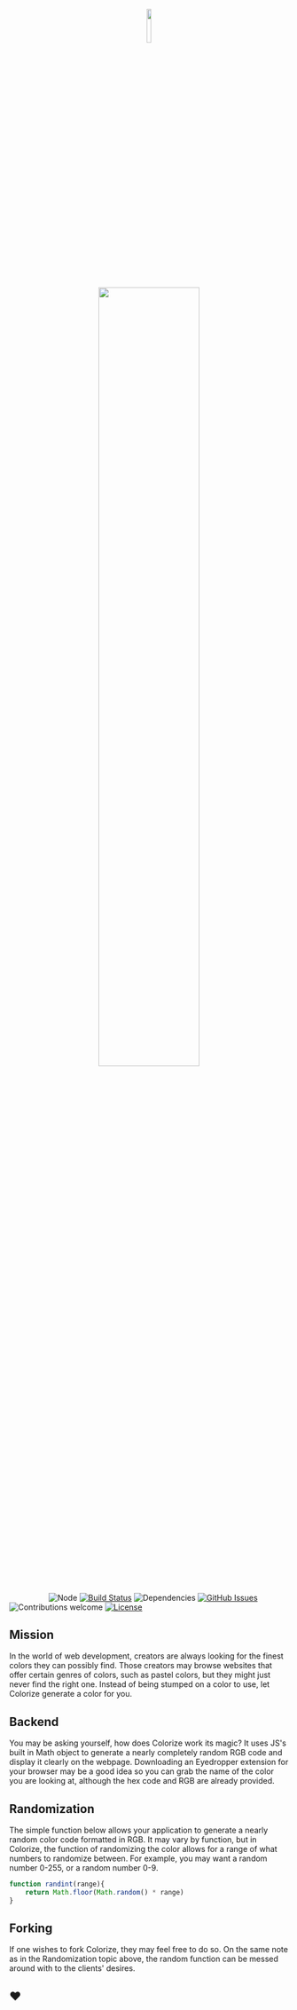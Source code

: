 <p align="center"><img width=12.5% src="https://i.imgur.com/juYfXhv.png"></p>
<p align="center"><img width=60% src="https://i.imgur.com/ZzUShgS.png"></p>

&nbsp;&nbsp;&nbsp;&nbsp;&nbsp;&nbsp;&nbsp;&nbsp;&nbsp;&nbsp;&nbsp;&nbsp;&nbsp;&nbsp;&nbsp;&nbsp;&nbsp;
![Node](https://img.shields.io/npm/v/npm.svg)
[![Build Status](https://travis-ci.org/anfederico/Clairvoyant.svg?branch=master)](https://travis-ci.org/anfederico/Clairvoyant)
![Dependencies](https://img.shields.io/badge/dependencies-up%20to%20date-brightgreen.svg)
[![GitHub Issues](https://img.shields.io/github/issues/swingsets/colorize.svg)](https://github.com/swingsets/colorize/issues)
![Contributions welcome](https://img.shields.io/badge/contributions-welcome-orange.svg)
[![License](https://img.shields.io/badge/license-MIT-blue.svg)](https://opensource.org/licenses/MIT)

## Mission
In the world of web development, creators are always looking for the finest colors they can possibly find. Those creators may browse websites that offer certain genres of colors, such as pastel colors, but they might just never find the right one. Instead of being stumped on a color to use, let Colorize generate a color for you.

## Backend
You may be asking yourself, how does Colorize work its magic? It uses JS's built in Math object to generate a nearly completely random RGB code and display it clearly on the webpage. Downloading an Eyedropper extension for your browser may be a good idea so you can grab the name of the color you are looking at, although the hex code and RGB are already provided.

## Randomization
The simple function below allows your application to generate a nearly random color code formatted in RGB. It may vary by function, but in Colorize, the function of randomizing the color allows for a range of what numbers to randomize between. For example, you may want a random number 0-255, or a random number 0-9.

```javascript
function randint(range){
    return Math.floor(Math.random() * range)
}
```

## Forking
If one wishes to fork Colorize, they may feel free to do so. On the same note as in the Randomization topic above, the random function can be messed around with to the clients' desires.

## ❤️
<br/>
